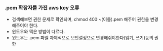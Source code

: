 ### .pem 확장자를 가진 aws key 오류
 - 검색해보면 권한 문제로 확인되며, chmod 400 ~(이름).pem 해주어 권한을 변경해주어야 한다.
 - 윈도우와 맥은 방법이 다르다.
 - 윈도우는 .pem 파일 자체적으로 보안설정으로 변경해줘야한다(읽기, 쓰기)등의 권한

